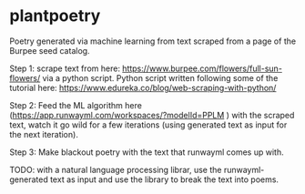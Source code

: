 # plantpoetry

Poetry generated via machine learning from text scraped from a page of the Burpee seed catalog. 

Step 1: scrape text from here: https://www.burpee.com/flowers/full-sun-flowers/ via a python script.
Python script written following some of the tutorial here: https://www.edureka.co/blog/web-scraping-with-python/ 

Step 2: Feed the ML algorithm here (https://app.runwayml.com/workspaces/?modelId=PPLM ) with the scraped text, watch it go wild for a few iterations (using generated text as input for the next iteration). 

Step 3: Make blackout poetry with the text that runwayml comes up with.   

TODO: with a natural language processing librar, use the runwayml-generated text as input and use the library to break the text into poems. 

